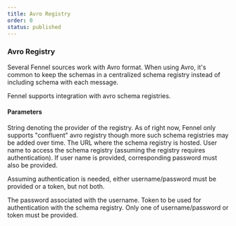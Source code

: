 ```yaml
---
title: Avro Registry
order: 0
status: published
---
```

### Avro Registry
Several Fennel sources work with Avro format. When using Avro, it's common
to keep the schemas in a centralized schema registry instead of including schema
with each message.

Fennel supports integration with avro schema registries.

#### Parameters

<Expandable title="registry" type='Literal["confluent"]'>
String denoting the provider of the registry. As of right now, Fennel only supports
"confluent" avro registry though more such schema registries may be added over
time.
</Expandable>

<Expandable title="url" type="str">
The URL where the schema registry is hosted.
</Expandable>

<Expandable title="username" type="Optional[str] | Optional[Secret]">
User name to access the schema registry (assuming the registry requires 
authentication). If user name is provided, corresponding password must also be
provided.

Assuming authentication is needed, either username/password must be provided or
a token, but not both.
</Expandable>

<Expandable title="password" type="Optional[str] | Optional[Secret]">
The password associated with the username.
</Expandable>

<Expandable title="token" type="Optional[str] | Optional[Secret]">
Token to be used for authentication with the schema registry. Only one of 
username/password or token must be provided.
</Expandable>

<pre snippet="api-reference/sources/kafka#kafka_with_avro"
    status="success" message="Using avro registry with kafka"
    highlight="13-18, 20">
</pre>
